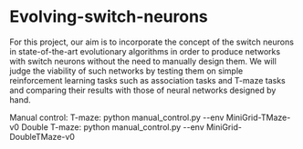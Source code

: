 # Evolving-switch-neurons
For this project, our aim is to incorporate the concept of the switch neurons in state-of-the-art evolutionary
algorithms in order to produce networks with switch neurons without the need to manually design them. 
We will judge the viability of such networks by testing them on simple reinforcement learning tasks such as
association tasks and T-maze tasks and comparing their results with those of neural networks designed by hand.

Manual control: 
T-maze: python manual_control.py --env MiniGrid-TMaze-v0
Double T-maze: python manual_control.py --env MiniGrid-DoubleTMaze-v0
